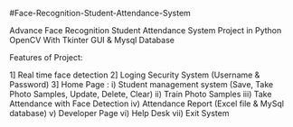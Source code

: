 #Face-Recognition-Student-Attendance-System

Advance Face Recognition Student Attendance System Project in Python OpenCV With Tkinter GUI & Mysql Database

Features of Project:

1] Real time face detection 2] Loging Security System (Username & Password) 3] Home Page : i) Student management system (Save, Take Photo Samples, Update, Delete, Clear) ii) Train Photo Samples iii) Take Attendance with Face Detection iv) Attendance Report (Excel file & MySql database) v) Developer Page vi) Help Desk vii) Exit System
